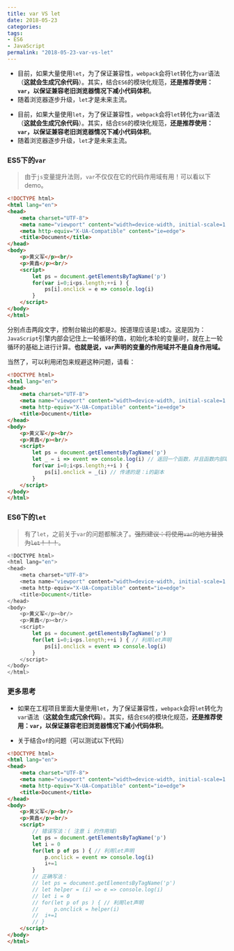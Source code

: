 ```yaml
---
title: var VS let
date: 2018-05-23
categories:
tags:
- ES6
- JavaScript
permalink: "2018-05-23-var-vs-let"
---
```


- 目前，如果大量使用`let`，为了保证兼容性，`webpack`会将`let`转化为`var`语法（**这就会生成冗余代码**）。其实，结合`ES6`的模块化规范，**还是推荐使用：`var`，以保证兼容老旧浏览器情况下减小代码体积**。
- 随着浏览器逐步升级，`let`才是未来主流。

<!-- more -->

- 目前，如果大量使用`let`，为了保证兼容性，`webpack`会将`let`转化为`var`语法（**这就会生成冗余代码**）。其实，结合`ES6`的模块化规范，**还是推荐使用：`var`，以保证兼容老旧浏览器情况下减小代码体积**。
- 随着浏览器逐步升级，`let`才是未来主流。

### ES5下的`var`
> 由于`js`变量提升法则，`var`不仅仅在它的代码作用域有用！可以看以下demo。

```html
<!DOCTYPE html>
<html lang="en">
<head>
    <meta charset="UTF-8">
    <meta name="viewport" content="width=device-width, initial-scale=1.0">
    <meta http-equiv="X-UA-Compatible" content="ie=edge">
    <title>Document</title>
</head>
<body>
    <p>黄义军</p><br/>
    <p>黄鑫</p><br/>
    <script>
        let ps = document.getElementsByTagName('p')
        for(var i=0;i<ps.length;++i ) {
            ps[i].onclick = e => console.log(i)
        }
    </script>
</body>
</html>
```

分别点击两段文字，控制台输出的都是`2`。按道理应该是`1`或`2`。这是因为：`JavaScript`引擎内部会记住上一轮循环的值，初始化本轮的变量i时，就在上一轮循环的基础上进行计算。**也就是说，`var`声明的变量的作用域并不是自身作用域。**

当然了，可以利用闭包来规避这种问题，请看：

```html
<!DOCTYPE html>
<html lang="en">
<head>
    <meta charset="UTF-8">
    <meta name="viewport" content="width=device-width, initial-scale=1.0">
    <meta http-equiv="X-UA-Compatible" content="ie=edge">
    <title>Document</title>
</head>
<body>
    <p>黄义军</p><br/>
    <p>黄鑫</p><br/>
    <script>
        let ps = document.getElementsByTagName('p')
        let _ = i => event => console.log(i) // 返回一个函数，并且函数内部取到了正确的 i 值
        for(var i=0;i<ps.length;++i ) {
            ps[i].onclick = _(i) // 传递的是：i的副本
        }
    </script>
</body>
</html>
```

### ES6下的`let`
> 有了`let`，之前关于`var`的问题都解决了。~~强烈建议：将使用`var`的地方替换为`let`！！！~~。

```javascript
<!DOCTYPE html>
<html lang="en">
<head>
    <meta charset="UTF-8">
    <meta name="viewport" content="width=device-width, initial-scale=1.0">
    <meta http-equiv="X-UA-Compatible" content="ie=edge">
    <title>Document</title>
</head>
<body>
    <p>黄义军</p><br/>
    <p>黄鑫</p><br/>
    <script>
        let ps = document.getElementsByTagName('p')
        for(let i=0;i<ps.length;++i ) { // 利用let声明
            ps[i].onclick = event => console.log(i) 
        }
    </script>
</body>
</html>
```

### 更多思考
- 如果在工程项目里面大量使用`let`，为了保证兼容性，`webpack`会将`let`转化为`var`语法（**这就会生成冗余代码**）。其实，结合`ES6`的模块化规范，**还是推荐使用：`var`，以保证兼容老旧浏览器情况下减小代码体积**。

- 关于结合`of`的问题（可以测试以下代码）

```html
<!DOCTYPE html>
<html lang="en">
<head>
    <meta charset="UTF-8">
    <meta name="viewport" content="width=device-width, initial-scale=1.0">
    <meta http-equiv="X-UA-Compatible" content="ie=edge">
    <title>Document</title>
</head>
<body>
    <p>黄义军</p><br/>
    <p>黄鑫</p><br/>
    <script>
        // 错误写法：( 注意 i 的作用域)
        let ps = document.getElementsByTagName('p')
		let i = 0
		for(let p of ps ) { // 利用let声明
            p.onclick = event => console.log(i) 
			i+=1
        }
        // 正确写法：
        // let ps = document.getElementsByTagName('p')
		// let helper = (i) => e => console.log(i)
		// let i = 0
		// for(let p of ps ) { // 利用let声明
        //     p.onclick = helper(i)
		// 	i+=1
        // }
    </script>
</body>
</html>
```